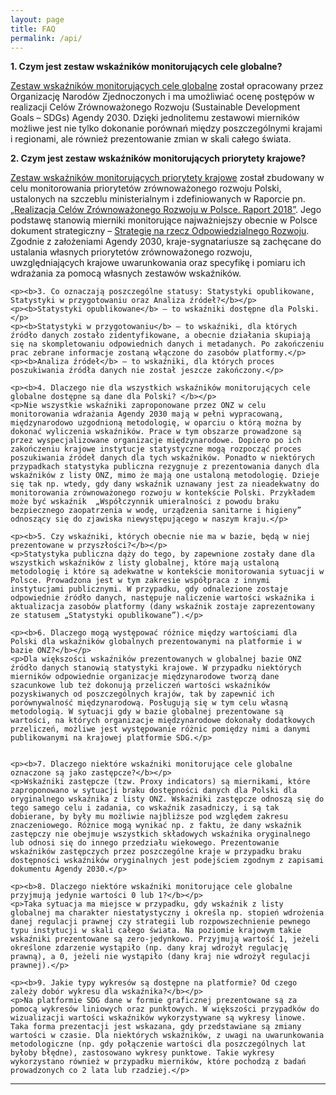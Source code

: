 ```yaml
---
layout: page
title: FAQ
permalink: /api/
---
```

<article>


  <p><b>1. Czym jest zestaw wskaźników monitorujących cele globalne? </b></p>
  <p><a href="https://unstats.un.org/sdgs/indicators/indicators-list/"  target="_blank">Zestaw wskaźników monitorujących cele globalne</a> został opracowany przez Organizację Narodów Zjednoczonych i  ma umożliwiać ocenę postępów w realizacji Celów Zrównoważonego Rozwoju (Sustainable Development Goals – SDGs) Agendy 2030. Dzięki jednolitemu zestawowi mierników możliwe jest nie tylko dokonanie porównań między poszczególnymi krajami i regionami, ale również prezentowanie zmian w skali całego świata.
  </p>

  <p><b>2. Czym jest zestaw wskaźników monitorujących priorytety krajowe?</b></p>
  <p><a href="{{ site.baseurl }}/statistics_nat/">Zestaw wskaźników monitorujących priorytety krajowe</a> został zbudowany w celu monitorowania priorytetów zrównoważonego rozwoju Polski, ustalonych na szczeblu ministerialnym i zdefiniowanych w Raporcie pn.
    <a href="https://www.gov.pl/web/przedsiebiorczosc-technologia/monitoring-realizacji-agendy-2030"  target="_blank">„Realizacja Celów Zrównoważonego Rozwoju w Polsce. Raport 2018”</a>. Jego podstawę stanowią mierniki monitorujące najważniejszy obecnie w Polsce dokument strategiczny – <a href="https://www.miir.gov.pl/strony/strategia-na-rzecz-odpowiedzialnego-rozwoju/informacje-o-strategii/"  target="_blank">Strategię na rzecz Odpowiedzialnego Rozwoju</a>. Zgodnie z założeniami Agendy 2030, kraje-sygnatariusze są zachęcane do ustalania własnych priorytetów zrównoważonego rozwoju, uwzględniających krajowe uwarunkowania oraz specyfikę i pomiaru ich wdrażania za pomocą własnych zestawów wskaźników.
  </p>

    <p><b>3. Co oznaczają poszczególne statusy: Statystyki opublikowane, Statystyki w przygotowaniu oraz Analiza źródeł?</b></p>
    <p><b>Statystyki opublikowane</b> – to wskaźniki dostępne dla Polski.</p>
    <p><b>Statystyki w przygotowaniu</b> – to wskaźniki, dla których źródło danych zostało zidentyfikowane, a obecnie działania skupiają się na skompletowaniu odpowiednich danych i metadanych. Po zakończeniu prac zebrane informacje zostaną włączone do zasobów platformy.</p>
    <p><b>Analiza źródeł</b> – to wskaźniki, dla których proces poszukiwania źródła danych nie został jeszcze zakończony.</p>

    <p><b>4. Dlaczego nie dla wszystkich wskaźników monitorujących cele globalne dostępne są dane dla Polski? </b></p>
    <p>Nie wszystkie wskaźniki zaproponowane przez ONZ w celu monitorowania wdrażania Agendy 2030 mają w pełni wypracowaną, międzynarodowo uzgodnioną metodologię, w oparciu o którą można by dokonać wyliczenia wskaźników. Prace w tym obszarze prowadzone są przez wyspecjalizowane organizacje międzynarodowe. Dopiero po ich zakończeniu krajowe instytucje statystyczne mogą rozpocząć proces poszukiwania źródeł danych dla tych wskaźników. Ponadto w niektórych przypadkach statystyka publiczna rezygnuje z prezentowania danych dla wskaźników z listy ONZ, mimo że mają one ustaloną metodologię. Dzieje się tak np. wtedy, gdy dany wskaźnik uznawany jest za nieadekwatny do monitorowania zrównoważonego rozwoju w kontekście Polski. Przykładem może być wskaźnik  „Współczynnik umieralności z powodu braku bezpiecznego zaopatrzenia w wodę, urządzenia sanitarne i higieny” odnoszący się do zjawiska niewystępującego w naszym kraju.</p>

    <p><b>5. Czy wskaźniki, których obecnie nie ma w bazie, będą w niej prezentowane w przyszłości?</b></p>
    <p>Statystyka publiczna dąży do tego, by zapewnione zostały dane dla wszystkich wskaźników z listy globalnej, które mają ustaloną metodologię i które są adekwatne w kontekście monitorowania sytuacji w Polsce. Prowadzona jest w tym zakresie współpraca z innymi instytucjami publicznymi. W przypadku, gdy odnalezione zostaje odpowiednie źródło danych, następuje naliczenie wartości wskaźnika i aktualizacja zasobów platformy (dany wskaźnik zostaje zaprezentowany ze statusem „Statystyki opublikowane”).</p>

    <p><b>6. Dlaczego mogą występować różnice między wartościami dla Polski dla wskaźników globalnych prezentowanymi na platformie i w bazie ONZ?</b></p>
    <p>Dla większości wskaźników prezentowanych w globalnej bazie ONZ źródło danych stanowią statystyki krajowe. W przypadku niektórych mierników odpowiednie organizacje międzynarodowe tworzą dane szacunkowe lub też dokonują przeliczeń wartości wskaźników pozyskiwanych od poszczególnych krajów, tak by zapewnić ich porównywalność międzynarodową. Posługują się w tym celu własną metodologią. W sytuacji gdy w bazie globalnej prezentowane są wartości, na których organizacje międzynarodowe dokonały dodatkowych przeliczeń, możliwe jest występowanie różnic pomiędzy nimi a danymi publikowanymi na krajowej platformie SDG.</p>


    <p><b>7. Dlaczego niektóre wskaźniki monitorujące cele globalne oznaczone są jako zastępcze?</b></p>
    <p>Wskaźniki zastępcze (tzw. Proxy indicators) są miernikami, które zaproponowano w sytuacji braku dostępności danych dla Polski dla oryginalnego wskaźnika z listy ONZ. Wskaźniki zastępcze odnoszą się do tego samego celu i zadania, co wskaźnik zasadniczy, i są tak dobierane, by były mu możliwie najbliższe pod względem zakresu znaczeniowego. Różnice mogą wynikać np. z faktu, że dany wskaźnik zastępczy nie obejmuje wszystkich składowych wskaźnika oryginalnego lub odnosi się do innego przedziału wiekowego. Prezentowanie wskaźników zastępczych przez poszczególne kraje w przypadku braku dostępności wskaźników oryginalnych jest podejściem zgodnym z zapisami dokumentu Agendy 2030.</p>

    <p><b>8. Dlaczego niektóre wskaźniki monitorujące cele globalne przyjmują jedynie wartości 0 lub 1?</b></p>
    <p>Taka sytuacja ma miejsce w przypadku, gdy wskaźnik z listy globalnej ma charakter niestatystyczny i określa np. stopień wdrożenia danej regulacji prawnej czy strategii lub rozpowszechnienie pewnego typu instytucji w skali całego świata. Na poziomie krajowym takie wskaźniki prezentowane są zero-jedynkowo. Przyjmują wartość 1, jeżeli określone zdarzenie wystąpiło (np. dany kraj wdrożył regulację prawną), a 0, jeżeli nie wystąpiło (dany kraj nie wdrożył regulacji prawnej).</p>

    <p><b>9. Jakie typy wykresów są dostępne na platformie? Od czego zależy dobór wykresu dla wskaźnika?</b></p>
    <p>Na platformie SDG dane w formie graficznej prezentowane są za pomocą wykresów liniowych oraz punktowych. W większości przypadków do wizualizacji wartości wskaźników wykorzystywane są wykresy linowe. Taka forma prezentacji jest wskazana, gdy przedstawiane są zmiany wartości w czasie. Dla niektórych wskaźników, z uwagi na uwarunkowania metodologiczne (np. gdy połączenie wartości dla poszczególnych lat byłoby błędne), zastosowano wykresy punktowe. Takie wykresy wykorzystano również w przypadku mierników, które pochodzą z badań prowadzonych co 2 lata lub rzadziej.</p>


</article>
<hr>
